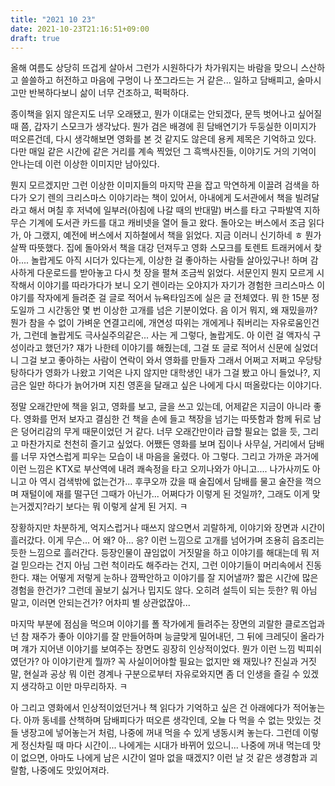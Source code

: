 ```yaml
---
title: "2021 10 23"
date: 2021-10-23T21:16:51+09:00
draft: true
---
```


올해 여름도 상당히 뜨겁게 살아서 그런가 시원하다가 차가워지는 바람을 맞으니 스산하고 쓸쓸하고 허전하고 마음에 구멍이 나 쪼그라드는 거 같은...
일하고 담배피고, 술마시고만 반복하다보니 삶이 너무 건조하고, 퍽퍽하다.

종이책을 읽지 않은지도 너무 오래됐고, 뭔가 이대로는 안되겠다, 문득 벗어나고 싶어질 때 쯤, 갑자기 스모크가 생각났다.
뭔가 검은 배경에 흰 담배연기가 두둥실한 이미지가 떠오른건데, 다시 생각해보면 영화를 본 것 같지도 않은데 용케 제목은 기억하고 있다.
다만 매일 같은 시간에 같은 거리를 계속 찍었던 그 흑백사진들, 이야기도 거의 기억이 안나는데 이런 이상한 이미지만 남아있다.

뭔지 모르겠지만 그런 이상한 이미지들의 마지막 끈을 잡고 막연하게 이끌려 검색을 하다가 오기 렌의 크리스마스 이야기라는 책이 있어서,
아내에게 도서관에서 책을 빌려달라고 해서 며칠 후 저녁에 일부러(아침에 나갈 때의 반대말) 버스를 타고 구파발역 지하 무슨 기계에 도서관 카드를 대고 캐비넷을 열어 들고 왔다.
돌아오는 버스에서 조금 읽다가, 아 그랬지, 예전에 버스에서 지하철에서 책을 읽었다. 지금 이러니 신기하네 ㅎ 뭔가 살짝 따뜻했다.
집에 돌아와서 책을 대강 던져두고 영화 스모크를 토렌트 트래커에서 찾아.... 놀랍게도 아직 시더가 있다는게, 이상한 걸 좋아하는 사람들 살아있구나! 하며 감사하게 다운로드를 받아놓고
다시 첫 장을 펼쳐 조금씩 읽었다. 서문인지 뭔지 모르게 시작해서 이야기를 따라가다가 보니 오기 렌이라는 오야지가 자기가 경험한 크리스마스 이야기를 작자에게 들려준 걸 글로 적어서 뉴욕타임즈에 실은 글 전체였다.
뭐 한 15분 정도일까 그 시간동안 몇 번 이상한 고개를 넘은 기분이었다. 음 이거 뭐지, 왜 재밌을까?
뭔가 참을 수 없이 가벼운 연결고리에, 개연성 따위는 개에게나 줘버리는 자유로움인건가, 그런데 놀랍게도 극사실주의같은... 사는 게 그렇다, 놀랍게도.
아 이런 걸 액자식 구성이라고 했던가? 쟤가 나한테 이야기를 해줬는데, 그걸 또 글로 적어서 신문에 실었더니 그걸 보고 좋아하는 사람이 연락이 와서 영화를 만들자 그래서 어쩌고 저쩌고 우당탕탕하다가 영화가 나왔고
기억은 나지 않지만 대학생인 내가 그걸 봤고 아니 들었나?, 지금은 일만 하다가 늙어가며 지친 영혼을 달래고 싶은 나에게 다시 떠올랐다는 이야기다.

정말 오래간만에 책을 읽고, 영화를 보고, 글을 쓰고 있는데, 어제같은 지금이 아니라 좋다.
영화를 먼저 보자고 결심한 건 책을 손에 들고 책장을 넘기는 따뜻함과 함께 뒤로 남은 덩어리감의 무게 때문이었던 거 같다. 너무 오래간만이라 급할 필요는 없을 듯, 그리고 마찬가지로 천천히 즐기고 싶었다.
어쨌든 영화를 보며 집이나 사무실, 거리에서 담배를 너무 자연스럽게 피우는 모습이 내 마음을 울렸다. 아 그렇다. 그리고 가까운 과거에 이런 느낌은 KTX로 부산역에 내려 쾌속정을 타고 오끼나와가 아니고.... 나가사끼도 아니고 아 역시 검색밖에 없는건가... 후쿠오까 갔을 때 술집에서 담배를 물고 술잔을 꺽으며 재털이에 재를 떨구던 그때가 아닌가... 어쩌다가 이렇게 된 것일까?, 그래도 이게 맞는거겠지?라기 보다는 뭐 이렇게 살게 된 거지. ㅋ

장황하지만 차분하게, 억지스럽거나 때쓰지 않으면서 괴랄하게, 이야기와 장면과 시간이 흘러갔다. 이게 무슨... 어 왜? 아... 응? 이런 느낌으로 고개를 넘어가며 조용히 읍조리는 듯한 느낌으로 흘러간다. 등장인물이 끊임없이 거짓말을 하고 이야기를 해대는데 뭐 저걸 믿으라는 건지 아님 그런 척이라도 해주라는 건지, 그런 이야기들이 머리속에서 진동한다. 쟤는 어떻게 저렇게 눈하나 깜짝안하고 이야기를 잘 지어낼까? 짧은 시간에 많은 경험을 한건가? 그런데 꼴보기 싫거나 밉지도 않다. 오히려 설득이 되는 듯한? 뭐 아님 말고, 이러면 안되는건가? 어차피 별 상관없잖아...

마지막 부분에 점심을 먹으며 이야기를 폴 작가에게 들려주는 장면의 괴랄한 클로즈업과 넌 참 재주가 좋아 이야기를 잘 만들어하며 능글맞게 밀어내던, 그 뒤에 크레딧이 올라가며 걔가 지어낸 이야기를 보여주는 장면도 굉장히 인상적이었다. 뭔가 이런 느낌 빅피쉬였던가? 아 이야기란게 뭘까? 꼭 사실이어야할 필요는 없지만 왜 재밌나? 진실과 거짓말, 현실과 공상 뭐 이런 경계나 구분으로부터 자유로와지면 좀 더 인생을 즐길 수 있겠지 생각하고 이만 마무리하자. ㅋ

아 그리고 영화에서 인상적이었던거나 책 읽다가 기억하고 싶은 건 아래에다가 적어놓는다.
아까 동네를 산책하며 담배피다가 떠오른 생각인데, 오늘 다 먹을 수 없는 맛있는 것들 냉장고에 넣어놓는거 처럼, 나중에 꺼내 먹을 수 있게 냉동시켜 놓는다.
그런데 이렇게 정신차릴 때 마다 시간이... 나에게는 시대가 바뀌어 있으니... 나중에 꺼내 먹는데 맛이 없으면, 아마도 나에게 남은 시간이 얼마 없을 때겠지?
이런 날 것 같은 생경함과 괴랄함, 나중에도 맛있어져라.
